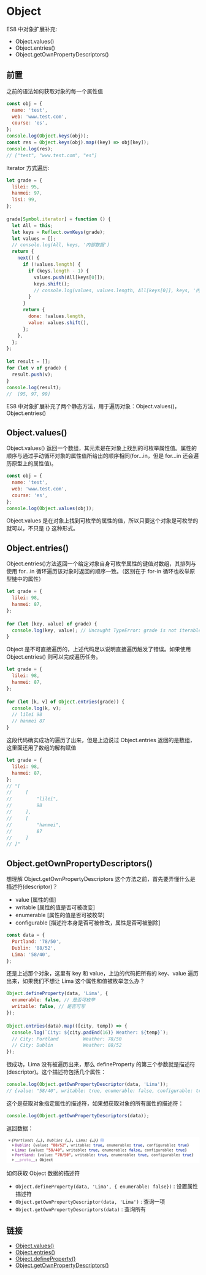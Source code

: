 # Object

ES8 中对象扩展补充:
- Object.values()
- Object.entries()
- Object.getOwnPropertyDescriptors()

## 前置

之前的语法如何获取对象的每一个属性值

```js
const obj = {
  name: 'test',
  web: 'www.test.com',
  course: 'es',
};
console.log(Object.keys(obj));
const res = Object.keys(obj).map((key) => obj[key]);
console.log(res);
// ["test", "www.test.com", "es"]
```

Iterator 方式遍历:

```js
let grade = {
  lilei: 95,
  hanmei: 97,
  lisi: 99,
};

grade[Symbol.iterator] = function () {
  let All = this;
  let keys = Reflect.ownKeys(grade);
  let values = [];
  // console.log(All, keys, '内部数据')
  return {
    next() {
      if (!values.length) {
        if (keys.length - 1) {
          values.push(All[keys[0]]);
          keys.shift();
          // console.log(values, values.length, All[keys[0]], keys, '内部')
        }
      }
      return {
        done: !values.length,
        value: values.shift(),
      };
    },
  };
};

let result = [];
for (let v of grade) {
  result.push(v);
}
console.log(result);
//  [95, 97, 99]
```

ES8 中对象扩展补充了两个静态方法，用于遍历对象：Object.values()，Object.entries()

## Object.values()

Object.values() 返回一个数组，其元素是在对象上找到的可枚举属性值。属性的顺序与通过手动循环对象的属性值所给出的顺序相同(for...in，但是 for...in 还会遍历原型上的属性值)。

```js
const obj = {
  name: 'test',
  web: 'www.test.com',
  course: 'es',
};
console.log(Object.values(obj));
```

Object.values 是在对象上找到可枚举的属性的值，所以只要这个对象是可枚举的就可以，不只是 {} 这种形式。

## Object.entries()

Object.entries()方法返回一个给定对象自身可枚举属性的键值对数组，其排列与使用 for...in 循环遍历该对象时返回的顺序一致。（区别在于 for-in 循环也枚举原型链中的属性）

```js
let grade = {
  lilei: 98,
  hanmei: 87,
};

for (let [key, value] of grade) {
  console.log(key, value); // Uncaught TypeError: grade is not iterable
}
```

Object 是不可直接遍历的，上述代码足以说明直接遍历触发了错误。如果使用 Object.entries() 则可以完成遍历任务。

```js
let grade = {
  lilei: 98,
  hanmei: 87,
};

for (let [k, v] of Object.entries(grade)) {
  console.log(k, v);
  // lilei 98
  // hanmei 87
}
```

这段代码确实成功的遍历了出来，但是上边说过 Object.entries 返回的是数组，这里面还用了数组的解构赋值

```js
let grade = {
  lilei: 98,
  hanmei: 87,
};
// "[
//     [
//         "lilei",
//         98
//     ],
//     [
//         "hanmei",
//         87
//     ]
// ]"
```

## Object.getOwnPropertyDescriptors()

想理解 Object.getOwnPropertyDescriptors 这个方法之前，首先要弄懂什么是描述符(descriptor)？

- value [属性的值]
- writable [属性的值是否可被改变]
- enumerable [属性的值是否可被枚举]
- configurable [描述符本身是否可被修改，属性是否可被删除]

```js
const data = {
  Portland: '78/50',
  Dublin: '88/52',
  Lima: '58/40',
};
```

还是上述那个对象，这里有 key 和 value，上边的代码把所有的 key、value 遍历出来，如果我们不想让 Lima 这个属性和值被枚举怎么办？

```js
Object.defineProperty(data, 'Lima', {
  enumerable: false, // 是否可枚举
  writable: false, // 是否可写
});

Object.entries(data).map(([city, temp]) => {
  console.log(`City: ${city.padEnd(16)} Weather: ${temp}`);
  // City: Portland         Weather: 78/50
  // City: Dublin           Weather: 88/52
});
```

很成功，Lima 没有被遍历出来，那么 defineProperty 的第三个参数就是描述符(descriptor)。这个描述符包括几个属性：

```js
console.log(Object.getOwnPropertyDescriptor(data, 'Lima'));
// {value: "58/40", writable: true, enumerable: false, configurable: true}
```

这个是获取对象指定属性的描述符，如果想获取对象的所有属性的描述符：

```js
console.log(Object.getOwnPropertyDescriptors(data));
```

返回数据：

![getownproperty3.png](../img/getownproperty3.png)

如何获取 Object 数据的描述符

- `Object.defineProperty(data, 'Lima', { enumerable: false})` : 设置属性描述符
- `Object.getOwnPropertyDescriptor(data, 'Lima')` : 查询一项
- `Object.getOwnPropertyDescriptors(data)` : 查询所有

## 链接

- [Object.values()](https://developer.mozilla.org/zh-CN/docs/Web/JavaScript/Reference/Global_Objects/Object/values)
- [Object.entries()](https://developer.mozilla.org/zh-CN/docs/Web/JavaScript/Reference/Global_Objects/Object/entries)
- [Object.defineProperty()](https://developer.mozilla.org/zh-CN/docs/Web/JavaScript/Reference/Global_Objects/Object/defineProperty)
- [Object.getOwnPropertyDescriptors()](https://developer.mozilla.org/zh-CN/docs/Web/JavaScript/Reference/Global_Objects/Object/getOwnPropertyDescriptors)

